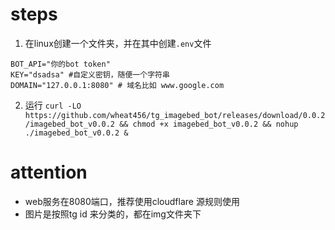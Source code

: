 # steps
1. 在linux创建一个文件夹，并在其中创建`.env`文件
```
BOT_API="你的bot token"
KEY="dsadsa" #自定义密钥，随便一个字符串
DOMAIN="127.0.0.1:8080" # 域名比如 www.google.com
```
2. 运行 ```curl -LO https://github.com/wheat456/tg_imagebed_bot/releases/download/0.0.2/imagebed_bot_v0.0.2 && chmod +x imagebed_bot_v0.0.2 && nohup ./imagebed_bot_v0.0.2 &```

# attention
- web服务在8080端口，推荐使用cloudflare 源规则使用
- 图片是按照tg id 来分类的，都在img文件夹下

